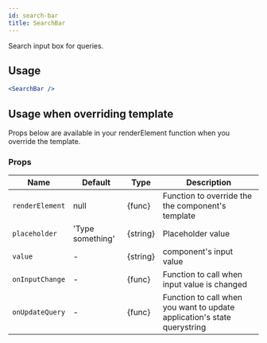 ```yaml
---
id: search-bar
title: SearchBar
---
```

Search input box for queries.

## Usage

```jsx
<SearchBar />
```

## Usage when overriding template

Props below are available in your renderElement function when you override the template.

### Props

| Name              | Default       | Type      | Description             |
| ------------------|---------------| ----------|-------------------------|
| ``renderElement`` | null          | {func}    | Function to override the the component's template |
| ``placeholder``   |'Type something'| {string} | Placeholder value       |
| ``value``         |  -            | {string}  | component's input value |
| ``onInputChange`` |  -            | {func}    | Function to call when input value is changed |
| ``onUpdateQuery`` |  -            | {func}    | Function to call when you want to update application's state querystring |
